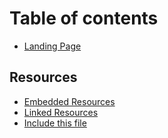 # Table of contents

* [Landing Page](README.md)

## Resources

* [Embedded Resources](resources/embedded-resources.md)
* [Linked Resources](resources/linked-resources.md)
* [Include this file](resources/include-this-file.md)
